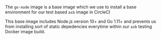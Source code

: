 The `go-node` image is a base image which we use to install
a base environment for our test based `asb` image in CircleCI

This base image includes Node.js version 10+ and Go 1.11+ and prevents us from installing sort of static depedencies everytime within our `asb` testing Docker image build.
